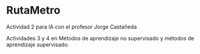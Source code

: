 # RutaMetro
Actividad 2 para IA con el profesor Jorge Castañeda

Actividades 3 y 4 en Métodos de aprendizaje no supervisado y métodos de aprendizaje supervisado.
